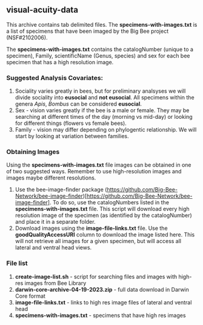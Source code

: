 ## visual-acuity-data

This archive contains tab delimited files. The **specimens-with-images.txt** is a list of specimens that have been imaged by the Big Bee project (NSF#2102006). 

The **specimens-with-images.txt** contains the catalogNumber (unique to a specimen), Family, scientificName (Genus, species) and sex for each bee specimen that has a high resolution image.

### Suggested Analysis Covariates:
1. Sociality varies greatly in bees, but for preliminary analsyses we will divide sociality into **eusocial** and **not eusocial**. All specimens within the genera _Apis_, _Bombus_ can be considered **eusocial**. 
2. Sex - vision varies greatly if the bee is a male or female. They may be searching at different times of the day (morning vs mid-day) or looking for different things (flowers vs female bees).
3. Family - vision may differ depending on phylogentic relationship. We will start by looking at variation between families.

### Obtaining Images
Using the **specimens-with-images.txt** file images can be obtained in one of two suggested ways. Remember to use high-resolution images and images maybe different resolutions.
1. Use the bee-image-finder package (https://github.com/Big-Bee-Network/bee-image-finder)[https://github.com/Big-Bee-Network/bee-image-finder]. To do so, use the catalogNumbers listed in the **specimens-with-images.txt** file. This script will download every high resolution image of the specimen (as identified by the catalogNumber) and place it in a separate folder.
2. Download images using the **image-file-links.txt** file. Use the **goodQualityAccessURI** column to download the image listed here. This will not retrieve all images for a given specimen, but will access all lateral and ventral head views.


### File list
1. **create-image-list.sh** - script for searching files and images with high-res images from Bee Library
2. **darwin-core-archive-04-19-2023.zip** - full data download in Darwin Core format
3. **image-file-links.txt** - links to high res image files of lateral and ventral head
4. **specimens-with-images.txt** - specimens that have high res images
